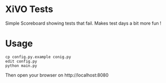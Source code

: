 XiVO Tests
==========

Simple Scoreboard showing tests that fail. Makes test days a bit more fun !

Usage
=====

    cp config.py.example conig.py
    edit config.py
    python main.py

Then open your browser on http://localhost:8080
